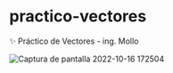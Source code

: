 # practico-vectores
✨ Práctico de Vectores - ing. Mollo

![Captura de pantalla 2022-10-16 172504](https://user-images.githubusercontent.com/88288135/196059219-bca50ac4-cec5-4776-b7f0-49a14b238036.png)

